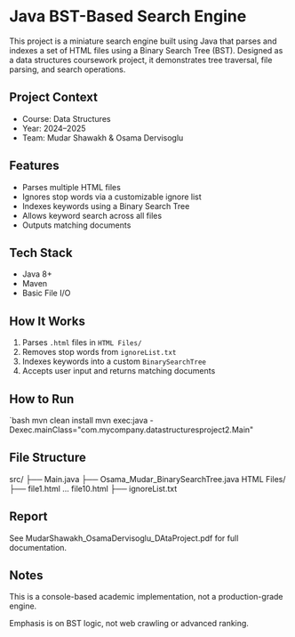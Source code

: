 # Java BST-Based Search Engine

This project is a miniature search engine built using Java that parses and indexes a set of HTML files using a Binary Search Tree (BST). Designed as a data structures coursework project, it demonstrates tree traversal, file parsing, and search operations.

## Project Context
- Course: Data Structures
- Year: 2024–2025
- Team: Mudar Shawakh & Osama Dervisoglu

## Features
- Parses multiple HTML files
- Ignores stop words via a customizable ignore list
- Indexes keywords using a Binary Search Tree
- Allows keyword search across all files
- Outputs matching documents

## Tech Stack
- Java 8+
- Maven
- Basic File I/O

## How It Works
1. Parses `.html` files in `HTML Files/`
2. Removes stop words from `ignoreList.txt`
3. Indexes keywords into a custom `BinarySearchTree`
4. Accepts user input and returns matching documents

## How to Run
`bash
mvn clean install
mvn exec:java -Dexec.mainClass="com.mycompany.datastructuresproject2.Main"


## File Structure
src/
├── Main.java
├── Osama_Mudar_BinarySearchTree.java
HTML Files/
├── file1.html ... file10.html
├── ignoreList.txt

## Report
See MudarShawakh_OsamaDervisoglu_DAtaProject.pdf for full documentation.

## Notes
This is a console-based academic implementation, not a production-grade engine.

Emphasis is on BST logic, not web crawling or advanced ranking.

